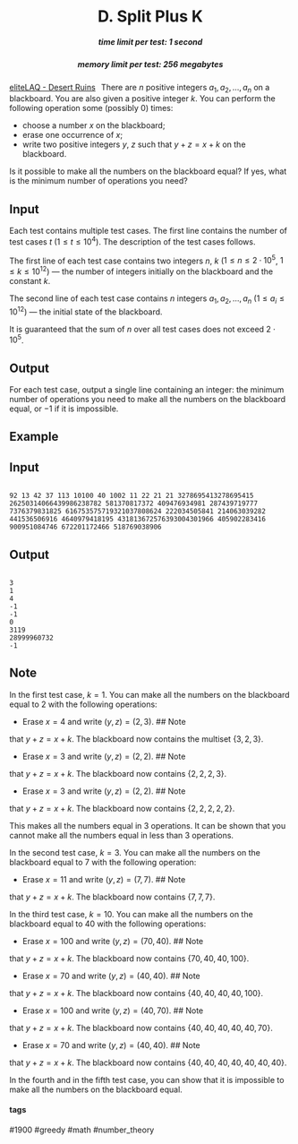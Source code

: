 <h1 style='text-align: center;'> D. Split Plus K</h1>

<h5 style='text-align: center;'>time limit per test: 1 second</h5>
<h5 style='text-align: center;'>memory limit per test: 256 megabytes</h5>

[eliteLAQ - Desert Ruins](https://soundcloud.com/lux-gg-198448038/desert-ruins)⠀There are $n$ positive integers $a_1, a_2, \dots, a_n$ on a blackboard. You are also given a positive integer $k$. You can perform the following operation some (possibly $0$) times:

* choose a number $x$ on the blackboard;
* erase one occurrence of $x$;
* write two positive integers $y$, $z$ such that $y+z = x+k$ on the blackboard.

Is it possible to make all the numbers on the blackboard equal? If yes, what is the minimum number of operations you need?

## Input

Each test contains multiple test cases. The first line contains the number of test cases $t$ ($1 \le t \le 10^4$). The description of the test cases follows.

The first line of each test case contains two integers $n$, $k$ ($1 \le n \le 2 \cdot 10^5$, $1 \leq k \leq 10^{12}$) — the number of integers initially on the blackboard and the constant $k$.

The second line of each test case contains $n$ integers $a_1, a_2, \ldots, a_n$ ($1 \le a_i \le 10^{12}$) — the initial state of the blackboard.

It is guaranteed that the sum of $n$ over all test cases does not exceed $2 \cdot 10^5$.

## Output

For each test case, output a single line containing an integer: the minimum number of operations you need to make all the numbers on the blackboard equal, or $-1$ if it is impossible.

## Example

## Input


```

92 13 42 37 113 10100 40 1002 11 22 21 21 3278695413278695415 26250314066439986238782 581370817372 409476934981 287439719777 7376379831825 616753575719321037808624 222034505841 214063039282 441536506916 4640979418195 431813672576393004301966 405902283416 900951084746 672201172466 518769038906
```
## Output


```

3
1
4
-1
-1
0
3119
28999960732
-1

```
## Note

In the first test case, $k = 1$. You can make all the numbers on the blackboard equal to $2$ with the following operations: 

* Erase $x = 4$ and write $(y, z) = (2, 3)$. ## Note

 that $y+z=x+k$. The blackboard now contains the multiset $\{3, 2, 3\}$.
* Erase $x = 3$ and write $(y, z) = (2, 2)$. ## Note

 that $y+z=x+k$. The blackboard now contains $\{2, 2, 2, 3\}$.
* Erase $x = 3$ and write $(y, z) = (2, 2)$. ## Note

 that $y+z=x+k$. The blackboard now contains $\{2, 2, 2, 2, 2\}$.

This makes all the numbers equal in $3$ operations. It can be shown that you cannot make all the numbers equal in less than $3$ operations.

In the second test case, $k = 3$. You can make all the numbers on the blackboard equal to $7$ with the following operation: 

* Erase $x = 11$ and write $(y, z) = (7, 7)$. ## Note

 that $y+z=x+k$. The blackboard now contains $\{7, 7, 7\}$.

In the third test case, $k = 10$. You can make all the numbers on the blackboard equal to $40$ with the following operations: 

* Erase $x = 100$ and write $(y, z) = (70, 40)$. ## Note

 that $y+z=x+k$. The blackboard now contains $\{70, 40, 40, 100\}$.
* Erase $x = 70$ and write $(y, z) = (40, 40)$. ## Note

 that $y+z=x+k$. The blackboard now contains $\{40, 40, 40, 40, 100\}$.
* Erase $x = 100$ and write $(y, z) = (40, 70)$. ## Note

 that $y+z=x+k$. The blackboard now contains $\{40, 40, 40, 40, 40, 70\}$.
* Erase $x = 70$ and write $(y, z) = (40, 40)$. ## Note

 that $y+z=x+k$. The blackboard now contains $\{40, 40, 40, 40, 40, 40, 40\}$.

In the fourth and in the fifth test case, you can show that it is impossible to make all the numbers on the blackboard equal.



#### tags 

#1900 #greedy #math #number_theory 